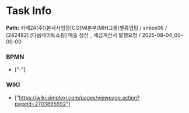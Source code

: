 # Task Info

**Path:** 카페24(주)\본사사업장\[CG]MI본부\MIH그룹\밸류업팀 / smlee06 / [282482] [다음네이트쇼핑] 매출 정산 _ 세금계산서 발행요청 / 2025-08-04_00-00-00

### BPMN
- ["-"]

### WIKI
- ["https://wiki.simplexi.com/pages/viewpage.action?pageId=2703895692"]

